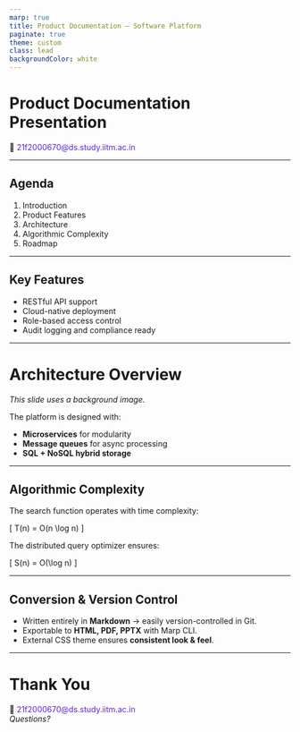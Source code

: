 ```yaml
---
marp: true
title: Product Documentation – Software Platform
paginate: true
theme: custom
class: lead
backgroundColor: white
---
```


<!-- _class: lead -->
# Product Documentation Presentation
📧 [21f2000670@ds.study.iitm.ac.in](mailto:21f2000670@ds.study.iitm.ac.in)

---

## Agenda
1. Introduction  
2. Product Features  
3. Architecture  
4. Algorithmic Complexity  
5. Roadmap  

---

## Key Features
- RESTful API support  
- Cloud-native deployment  
- Role-based access control  
- Audit logging and compliance ready  

---

<!-- _backgroundImage: url('https://picsum.photos/1600/900?blur') -->
# Architecture Overview
*This slide uses a background image.*  

The platform is designed with:  
- **Microservices** for modularity  
- **Message queues** for async processing  
- **SQL + NoSQL hybrid storage**  

---

## Algorithmic Complexity

The search function operates with time complexity:  

\[
T(n) = O(n \log n)
\]

The distributed query optimizer ensures:  

\[
S(n) = O(\log n)
\]

---

## Conversion & Version Control
- Written entirely in **Markdown** → easily version-controlled in Git.  
- Exportable to **HTML, PDF, PPTX** with Marp CLI.  
- External CSS theme ensures **consistent look & feel**.  

---

# Thank You
📧 [21f2000670@ds.study.iitm.ac.in](mailto:21f2000670@ds.study.iitm.ac.in)  
*Questions?*  



<!-- 🔹 Custom Theme Definition -->
<style>
:root {
  --background-color: #ffffff;
  --foreground-color: #2c5045ff;
  --accent-color: #7a22e6ff;
}

@theme custom {
  section {
    font-family: 'Segoe UI', sans-serif;
    background-color: transparent; /* allow background images */
    color: var(--foreground-color);
  }
  h1, h2, h3 {
    color: var(--accent-color);
  }
}

a {
  color: #5d22e6ff;
  text-decoration: none;
}

footer {
  color: #8b8d7fff;
  font-size: 0.8em;
  text-align: center;
}
</style>
